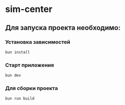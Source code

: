 # sim-center

## Для запуска проекта необходимо:

### Установка зависимостей

```sh
bun install
```

### Старт приложения

```sh
bun dev
```

### Для сборки проекта

```sh
bun run build
```
